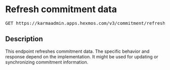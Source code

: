 # Refresh commitment data

<pre id='liveapi-code'>GET https://karmaadmin.apps.hexmos.com/v3/commitment/refresh
</pre>

## Description
This endpoint refreshes commitment data.  The specific behavior and response depend on the implementation.
It might be used for updating or synchronizing commitment information.


